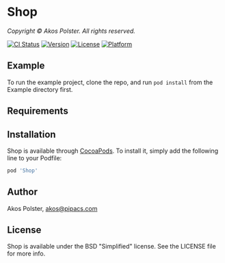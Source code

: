 # Shop

_Copyright &copy; Akos Polster. All rights reserved._



[![CI Status](https://img.shields.io/travis/pipacs/Shop.svg?style=flat)](https://travis-ci.org/pipacs/Shop)
[![Version](https://img.shields.io/cocoapods/v/Shop.svg?style=flat)](https://cocoapods.org/pods/Shop)
[![License](https://img.shields.io/cocoapods/l/Shop.svg?style=flat)](https://cocoapods.org/pods/Shop)
[![Platform](https://img.shields.io/cocoapods/p/Shop.svg?style=flat)](https://cocoapods.org/pods/Shop)

## Example

To run the example project, clone the repo, and run `pod install` from the Example directory first.

## Requirements

## Installation

Shop is available through [CocoaPods](https://cocoapods.org). To install
it, simply add the following line to your Podfile:

```ruby
pod 'Shop'
```

## Author

Akos Polster, akos@pipacs.com

## License

Shop is available under the BSD "Simplified" license. See the LICENSE file for more info.

